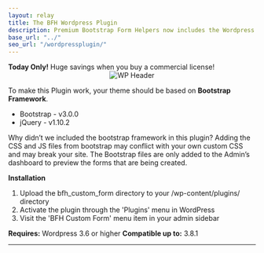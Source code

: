 ```yaml
---
layout: relay
title: The BFH Wordpress Plugin
description: Premium Bootstrap Form Helpers now includes the Wordpress Plugin
base_url: "../"
seo_url: "/wordpressplugin/"
---
```


<div class="alert alert-success">
  <strong>Today Only!</strong> Huge savings when you buy a commercial license!
</div>
<center><img src="{{ page.base_url }}assets/img/wpheader.jpg" alt="WP Header" class="img-responsive"></center>

To make this Plugin work, your theme should be based on <strong>Bootstrap Framework</strong>.

<ul>
<li>Bootstrap - v3.0.0</li>
<li>jQuery - v1.10.2</li>
</ul>

Why didn’t we included the bootstrap framework in this plugin? 
Adding the CSS and JS files from bootstrap may conflict with your own custom CSS and may break your site. The Bootstrap files are only added to the Admin’s dashboard to preview the forms that are being created.


<strong>Installation</strong>
<ol>
<li>Upload the bfh_custom_form directory to your /wp-content/plugins/ directory</li>
<li>Activate the plugin through the 'Plugins' menu in WordPress</li>
<li>Visit the 'BFH Custom Form' menu item in your admin sidebar</li>
</ol>

<strong>Requires:</strong>  Wordpress 3.6 or higher
<strong>Compatible up to:</strong> 3.8.1


<hr>

